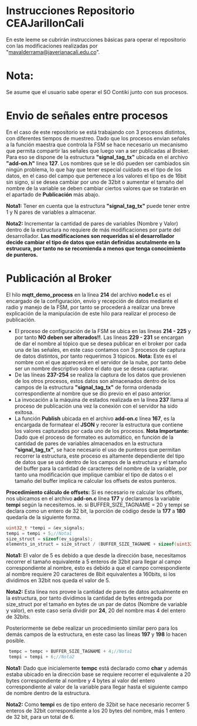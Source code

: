 # Instrucciones Repositorio CEAJarillonCali

En este leeme se cubrirán instrucciones básicas para operar el repositorio con las modificaciones realizadas por "mavalderrama@javerianacali.edu.co".

# Nota:
Se asume que el usuario sabe operar el SO Contiki junto con sus procesos.

# Envio de señales entre procesos

En el caso de este repositorio se está trabajando con 3 procesos distintos, con diferentes tiempos de muestreo. Dado que los procesos envian señales a la función maestra que controla la FSM se hace necesario un mecanismo que permita compartir las señales que luego van a ser publicadas al Broker. Para eso se dispone de la estructura **"signal_tag_tx"** ubicada en el archivo **"add-on.h"** linea **127**. Los nombres que se le dió pueden ser cambiados sin ningún problema, lo que hay que tener especial cuidado es el tipo de los datos, en el caso del campo que pertenece a los valores el tipo es de 16bit sin signo, si se desea cambiar por uno de 32bit o aumentar el tamaño del nombre de la variable se deben cambiar ciertos valores que se tratarán en el apartado de **Publicación** más abajo.

**Nota1:** Tener en cuenta que la estructura **"signal_tag_tx"** puede tener entre 1 y N pares de variables a almacenar.

**Nota2:** Incrementar la cantidad de pares de variables (Nombre y Valor) dentro de la estructura no requiere de más modificaciones por parte del desarrollador.
**Las modificaciones son requeridas si el desarrollador decide cambiar el tipo de datos que están definidas acutalmente en la estrucura, por tanto no se recomienda a menos que tenga conocimiento de punteros.**

# Publicación al Broker

El hilo **mqtt_demo_process** en la línea **214** del archivo **node1.c** es el encargado de la configuración, envío y recepción de datos mediante el radio y manejo de la FSM, por tanto se procederá a realizar una breve explicación de la manipulación de este hilo para realizar el proceso de publicación.

- El proceso de configuración de la FSM se ubica en las líneas **214 - 225** y por tanto **NO deben ser alterados!!**. Las líneas **229 - 231** se encargan de dar el nombre al tópico que se desea publicar en el broker por cada una de las señales, en este caso contamos con 3 procesos de captura de datos distintos, por tanto requerimos 3 tópicos. **Nota:** Este es el nombre con el que aparecerá en el servidor de la nube, por tanto debe ser un nombre descriptivo sobre el dato que se desea capturar.
- De las líneas **237-254** se realiza la captura de los datos que provienen de los otros procesos, estos datos son almacenados dentro de los campos de la estructura **"signal_tag_tx"** de forma ordenada correspondiente al nombre que se dio previo en el paso anterior.
- La invocación a la máquina de estados realizada en la línea **237** llama al proceso de publicación una vez la conexión con el servidor ha sido exitosa.
- La función **Publish** ubicada en el archivo **add-on.c** línea **167**, es la encargada de formatear el **JSON** y recorer la estructura que contiene los valores capturados por cada uno de los procesos.
**Nota Importante:** Dado que el proceso de formateo es automático, en función de la cantidad de pares de variables almacenados en la estructura **"signal_tag_tx"**, se hace necesario el uso de punteros que permitan recorrer la estructura, este proceso es altamente dependiente del tipo de datos que se usó dentro de los campos de la estructura y el tamaño del buffer para la cantidad de caracteres del nombre de la variable, por tanto una modificación que implique cambiar el tipo de datos o el tamaño del buffer implica re calcular los offsets de estos punteros.

**Procedimiento cálculo de offsets:** Si es necesario re calcular los offsets, nos ubicamos en el archivo **add-on.c** línea **177** y declaramos la variable **tempi** según la necesitemos.
ie. si BUFFER_SIZE_TAGNAME = 20 y tempi se declara como un entero de 32 bit, la porción de código desde la **177** a **180** quedaría de la siguiente forma.
```c
uint32_t *tempi = &ev_signals;
tempi = tempi + 5;//Nota1
size_struct = sizeof(ev_signals);
elements_in_struct = size_struct / (BUFFER_SIZE_TAGNAME + sizeof(uint32_t));//Nota2
```
**Nota1:** El valor de 5 es debido a que desde la dirección base, necesitamos recorrer el tamaño equivalente a 5 enteros de 32bit para llegar al campo correspondiente al nombre, esto es debido a que el campo correspondiente al nombre requiere 20 caracteres de 8bit equivalentes a 160bits, si los dividimos en 32bit nos queda el valor de 5.

**Nota2:** Esta línea nos provee la cantidad de pares de datos actualmente en la estructura, por tanto dividimos la cantidad de bytes entregada por size_struct por el tamaño en bytes de un par de datos (Nombre de variable y valor), en este caso sería dividir por **24**, 20 del nombre mas 4 del entero de 32bits.

Posteriormente se debe realizar un procedimiento similar pero para los demás campos de la estructura, en este caso las lineas **197** y **198** lo hacen posible.

```c
 tempc = tempc + BUFFER_SIZE_TAGNAME + 4;//Nota1
 tempi = tempi + 6;//Nota2
```
**Nota1:** Dado que inicialemente **tempc** está declarado como **char** y además estaba ubicado en la dirección base se requiere recorrer el equivalente a 20 bytes correspondiente al nombre y 4 bytes al valor del entero correspondiente al valor de la variable para llegar hasta el siguiente campo de nombre dentro de la estructura.

**Nota2:** Como **tempi** es de tipo entero de 32bit se hace necesario recorrer 5 enteros de 32bit correspondiente a los 20 bytes del nombre, más 1 entero de 32 bit, para un total de 6.
